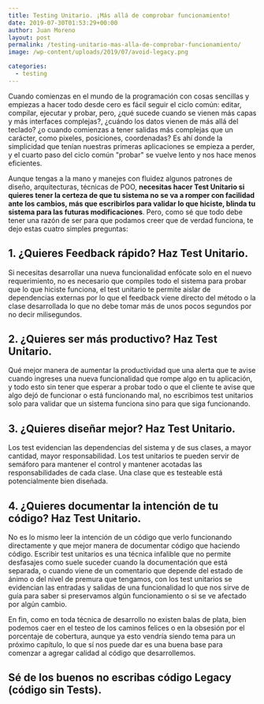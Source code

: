 ```yaml
---
title: Testing Unitario. ¡Más allá de comprobar funcionamiento!
date: 2019-07-30T01:53:29+00:00
author: Juan Moreno
layout: post
permalink: /testing-unitario-mas-alla-de-comprobar-funcionamiento/
image: /wp-content/uploads/2019/07/avoid-legacy.png

categories:
  - testing
---
```


Cuando comienzas en el mundo de la programación con cosas sencillas y empiezas a hacer todo desde cero es fácil seguir el ciclo común: editar, compilar, ejecutar y probar, pero, ¿qué sucede cuando se vienen más capas y más interfaces complejas?, ¿cuándo los datos vienen de más allá del teclado? ¿o cuando comienzas a tener salidas más complejas que un carácter, como pixeles, posiciones, coordenadas? Es ahí donde la simplicidad que tenían nuestras primeras aplicaciones se empieza a perder, y el cuarto paso del ciclo común "probar" se vuelve lento y nos hace menos eficientes.

Aunque tengas a la mano y manejes con fluidez algunos patrones de diseño, arquitecturas, técnicas de POO, **necesitas hacer Test Unitario si quieres tener la certeza de que tu sistema no se va a romper con facilidad ante los cambios, más que escribirlos para validar lo que hiciste, blinda tu sistema para las futuras modificaciones**. Pero, como sé que todo debe tener una razón de ser para que podamos creer que de verdad funciona, te dejo estas cuatro simples preguntas:

## 1. ¿Quieres Feedback rápido? Haz Test Unitario.

Si necesitas desarrollar una nueva funcionalidad enfócate solo en el nuevo requerimiento, no es necesario que compiles todo el sistema para probar que lo que hiciste funciona, el test unitario te permite aislar de dependencias externas por lo que el feedback viene directo del método o la clase desarrollada lo que no debe tomar más de unos pocos segundos por no decir milisegundos.

## 2. ¿Quieres ser más productivo? Haz Test Unitario.

Qué mejor manera de aumentar la productividad que una alerta que te avise cuando ingreses una nueva funcionalidad que rompe algo en tu aplicación, y todo esto sin tener que esperar a probar todo o que el cliente te avise que algo dejó de funcionar o está funcionando mal, no escribimos test unitarios solo para validar que un sistema funciona sino para que siga funcionando.

## 3. ¿Quieres diseñar mejor? Haz Test Unitario.

Los test evidencian las dependencias del sistema y de sus clases, a mayor cantidad, mayor responsabilidad. Los test unitarios te pueden servir de semáforo para mantener el control y mantener acotadas las responsabilidades de cada clase. Una clase que es testeable está potencialmente bien diseñada.

## 4. ¿Quieres documentar la intención de tu código? Haz Test Unitario.

No es lo mismo leer la intención de un código que verlo funcionando directamente y que mejor manera de documentar código que haciendo código. Escribir test unitarios es una técnica infalible que no permite desfasajes como suele suceder cuando la documentación que está separada, o cuando viene de un comentario que depende del estado de ánimo o del nivel de premura que tengamos, con los test unitarios se evidencian las entradas y salidas de una funcionalidad lo que nos sirve de guía para saber si preservamos algún funcionamiento o si se ve afectado por algún cambio.

En fin, como en toda técnica de desarrollo no existen balas de plata, bien podemos caer en el testeo de los caminos felices o en la obsesión por el porcentaje de cobertura, aunque ya esto vendría siendo tema para un próximo capítulo, lo que sí nos puede dar es una buena base para comenzar a agregar calidad al código que desarrollemos.

## Sé de los buenos no escribas código Legacy (código sin Tests).